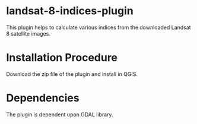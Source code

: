 # landsat-8-indices-plugin

This plugin helps to calculate various indices from the downloaded Landsat 8 satellite images.

# Installation Procedure

Download the zip file of the plugin and install in QGIS.

# Dependencies

The plugin is dependent upon GDAL library.
